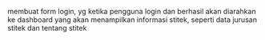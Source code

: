 membuat form login, yg ketika pengguna login dan berhasil akan diarahkan  ke dashboard yang akan menampilkan informasi stitek, seperti data jurusan stitek dan tentang stitek

